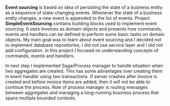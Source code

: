 **Event sourcing** is based on idea of persisting the state of a business entity as a sequence of state-changing events. Whenever the state of a business entity changes, a new event is appended to the list of events. Project **SimpleEventSourcing** contains building blocks used to implement event sourcing. It uses invoices as domain objects and presents how commands, events and handlers can be defined to perform some basic tasks on domain objects. My main goal was to learn about event sourcing and I decided not to implement database repositories, I did not use service layer and I did not add configuration. In this project I focused on understanding concepts of commands, events and handlers.

In next step I implemented Saga/Process manager to handle situation when two aggregates are created. This has some advantages over creating them in event handler using two transactions. If server crashes after invoice is created and before invoice items are added, then it will not be able to continue the process. Role of process manager is routing messages between aggregates and managing a long-running business process that spans multiple bounded contexts.
